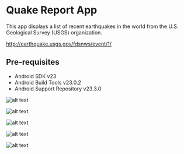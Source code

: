 Quake Report App
===================================

This app displays a list of recent earthquakes in the world
from the U.S. Geological Survey (USGS) organization.

http://earthquake.usgs.gov/fdsnws/event/1/

Pre-requisites
--------------

- Android SDK v23
- Android Build Tools v23.0.2
- Android Support Repository v23.3.0

![alt text](https://github.com/aranadan/QuakeReport/blob/master/Screenshot_2017-12-24-21-04-26-917_com.example.android.quakereport.png)

![alt text](https://github.com/aranadan/QuakeReport/blob/master/Screenshot_2017-12-24-21-04-37-880_com.example.android.quakereport.png)

![alt text](https://github.com/aranadan/QuakeReport/blob/master/Screenshot_2017-12-24-21-04-52-966_com.example.android.quakereport.png)

![alt text](https://github.com/aranadan/QuakeReport/blob/master/Screenshot_2017-12-24-21-05-21-831_com.example.android.quakereport.png)

![alt text](https://github.com/aranadan/QuakeReport/blob/master/Screenshot_2017-12-24-21-06-38-083_com.example.android.quakereport.png)
